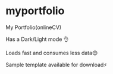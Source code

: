 # myportfolio
My Portfolio(onlineCV)

Has a Dark/Light mode 👌

Loads fast and consumes less data😊

Sample template available for download⚡
